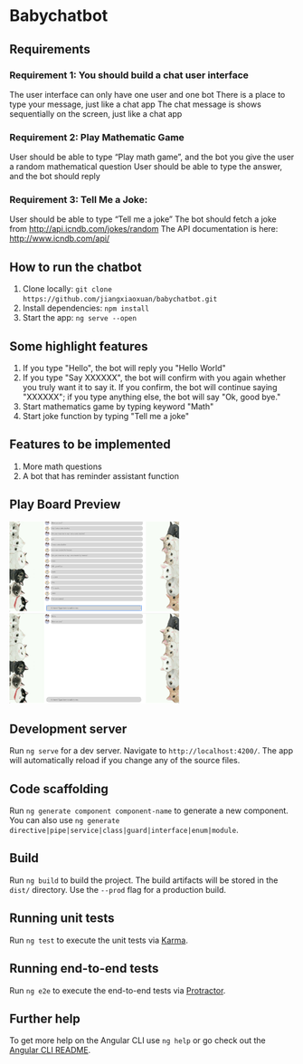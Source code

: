 # Babychatbot

## Requirements

### Requirement 1: You should build a chat user interface
The user interface can only have one user and one bot
There is a place to type your message, just like a chat app
The chat message is shows sequentially on the screen, just like a chat app

### Requirement 2: Play Mathematic Game
User should be able to type “Play math game”, and the bot you give the user a random mathematical question
User should be able to type the answer, and the bot should reply

### Requirement 3: Tell Me a Joke:
User should be able to type “Tell me a joke”
The bot should fetch a joke from http://api.icndb.com/jokes/random
The API documentation is here: http://www.icndb.com/api/

## How to run the chatbot

1. Clone locally: `git clone https://github.com/jiangxiaoxuan/babychatbot.git`
2. Install dependencies: `npm install`
3. Start the app: `ng serve --open` 

## Some highlight features

1. If you type "Hello", the bot will reply you "Hello World"
2. If you type "Say XXXXXX", the bot will confirm with you again whether you truly want it to say it. If you confirm, the bot will continue saying "XXXXXX"; if you type anything else, the bot will say "Ok, good bye."
3. Start mathematics game by typing keyword "Math"
4. Start joke function by typing "Tell me a joke"

## Features to be implemented

1. More math questions
2. A bot that has reminder assistant function

## Play Board Preview

<img src="https://github.com/jiangxiaoxuan/babychatbot/raw/master/screenshots/chat-preview.png" width="300" />

<img src="https://github.com/jiangxiaoxuan/babychatbot/raw/master/screenshots/welcome-page.png" width="300" />

## Development server

Run `ng serve` for a dev server. Navigate to `http://localhost:4200/`. The app will automatically reload if you change any of the source files.

## Code scaffolding

Run `ng generate component component-name` to generate a new component. You can also use `ng generate directive|pipe|service|class|guard|interface|enum|module`.

## Build

Run `ng build` to build the project. The build artifacts will be stored in the `dist/` directory. Use the `--prod` flag for a production build.

## Running unit tests

Run `ng test` to execute the unit tests via [Karma](https://karma-runner.github.io).

## Running end-to-end tests

Run `ng e2e` to execute the end-to-end tests via [Protractor](http://www.protractortest.org/).

## Further help

To get more help on the Angular CLI use `ng help` or go check out the [Angular CLI README](https://github.com/angular/angular-cli/blob/master/README.md).
